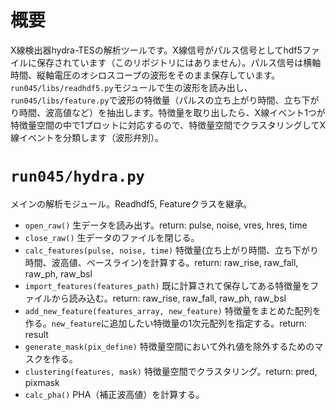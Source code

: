 # 概要
X線検出器hydra-TESの解析ツールです。X線信号がパルス信号としてhdf5ファイルに保存されています（このリポジトリにはありません）。パルス信号は横軸時間、縦軸電圧のオシロスコープの波形をそのまま保存しています。`run045/libs/readhdf5.py`モジュールで生の波形を読み出し、`run045/libs/feature.py`で波形の特徴量（パルスの立ち上がり時間、立ち下がり時間、波高値など）を抽出します。特徴量を取り出したら、X線イベント1つが特徴量空間の中で1プロットに対応するので、特徴量空間でクラスタリングしてX線イベントを分類します（波形弁別）。

# `run045/hydra.py`
メインの解析モジュール。Readhdf5, Featureクラスを継承。
- `open_raw()`
  生データを読み出す。return: pulse, noise, vres, hres, time
- `close_raw()`
  生データのファイルを閉じる。
- `calc_features(pulse, noise, time)`
  特徴量(立ち上がり時間、立ち下がり時間、波高値、ベースライン)を計算する。return: raw_rise, raw_fall, raw_ph, raw_bsl
- `import_features(features_path)`
  既に計算されて保存してある特徴量をファイルから読み込む。return: raw_rise, raw_fall, raw_ph, raw_bsl
- `add_new_feature(features_array, new_feature)`
  特徴量をまとめた配列を作る。`new_feature`に追加したい特徴量の1次元配列を指定する。return: result
- `generate_mask(pix_define)`
  特徴量空間において外れ値を除外するためのマスクを作る。
- `clustering(features, mask)`
  特徴量空間でクラスタリング。return: pred, pixmask
- `calc_pha()`
  PHA（補正波高値）を計算する。
